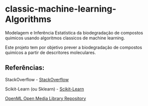 # classic-machine-learning-Algorithms
 Modelagem e Inferência Estatística da biodegradação de compostos quimicos usando algoritmos classicos de machine learning.

Este projeto tem por objetivo prever a biodegradação de compostos quimícos a partir de descritores moleculares.


## Referências:

StackOverflow - <a href="https://stackoverflow.com/">StackOverflow</a>

Scikit-Learn (ou Sklearn) - <a href="https://scikit-learn.org/stable/">Scikit-Learn</a>

<a href="https://www.openml.org/search?type=data&status=active&id=1494&sort=runss" target="_blank">OpenML Open Media Library Repository</a>
